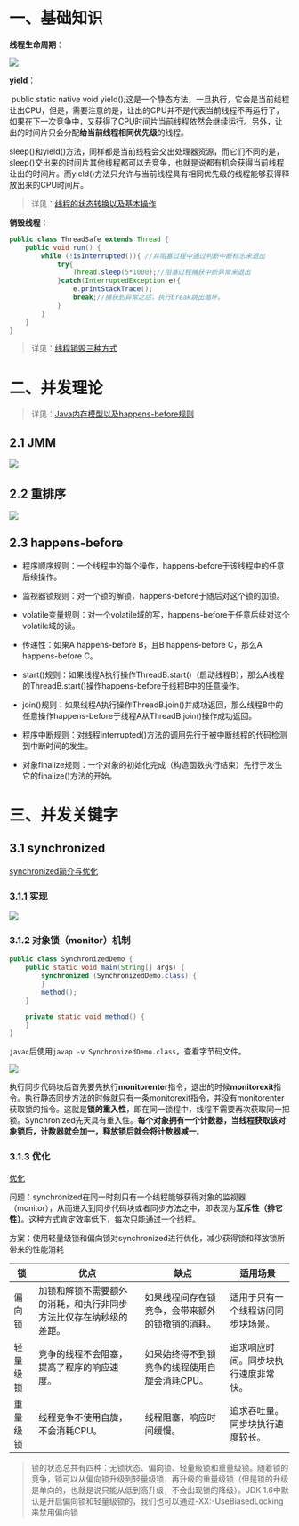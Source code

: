 # 一、基础知识

**线程生命周期**：

![](https://user-gold-cdn.xitu.io/2018/4/30/163159bceb956cb4?imageView2/0/w/1280/h/960/format/webp/ignore-error/1)

**yield**：

​	public static native void yield();这是一个静态方法，一旦执行，它会是当前线程让出CPU，但是，需要注意的是，让出的CPU并不是代表当前线程不再运行了，如果在下一次竞争中，又获得了CPU时间片当前线程依然会继续运行。另外，让出的时间片只会分配**给当前线程相同优先级**的线程。

​	sleep()和yield()方法，同样都是当前线程会交出处理器资源，而它们不同的是，sleep()交出来的时间片其他线程都可以去竞争，也就是说都有机会获得当前线程让出的时间片。而yield()方法只允许与当前线程具有相同优先级的线程能够获得释放出来的CPU时间片。

> 详见：[线程的状态转换以及基本操作](https://juejin.im/post/5ae6cf7a518825670960fcc2)

**销毁线程**：

```java
public class ThreadSafe extends Thread {
    public void run() { 
        while (!isInterrupted()){ //非阻塞过程中通过判断中断标志来退出
            try{
                Thread.sleep(5*1000);//阻塞过程捕获中断异常来退出
            }catch(InterruptedException e){
                e.printStackTrace();
                break;//捕获到异常之后，执行break跳出循环。
            }
        }
    } 
}
```

> 详见：[线程销毁三种方式](https://blog.csdn.net/xu__cg/article/details/52831127)

# 二、并发理论

> 详见：[Java内存模型以及happens-before规则](https://juejin.im/post/5ae6d309518825673123fd0e)

## 2.1 JMM

![](https://user-gold-cdn.xitu.io/2018/4/30/16315b2410a9e3eb?imageView2/0/w/1280/h/960/format/webp/ignore-error/1)

## 2.2 重排序

![](https://user-gold-cdn.xitu.io/2018/4/30/16315b2b7b2a63e9?imageView2/0/w/1280/h/960/format/webp/ignore-error/1)

## 2.3 happens-before

- 程序顺序规则：一个线程中的每个操作，happens-before于该线程中的任意后续操作。

- 监视器锁规则：对一个锁的解锁，happens-before于随后对这个锁的加锁。

- volatile变量规则：对一个volatile域的写，happens-before于任意后续对这个volatile域的读。

- 传递性：如果A happens-before B，且B happens-before C，那么A happens-before C。

- start()规则：如果线程A执行操作ThreadB.start()（启动线程B），那么A线程的ThreadB.start()操作happens-before于线程B中的任意操作。

- join()规则：如果线程A执行操作ThreadB.join()并成功返回，那么线程B中的任意操作happens-before于线程A从ThreadB.join()操作成功返回。

- 程序中断规则：对线程interrupted()方法的调用先行于被中断线程的代码检测到中断时间的发生。

- 对象finalize规则：一个对象的初始化完成（构造函数执行结束）先行于发生它的finalize()方法的开始。

# 三、并发关键字

## 3.1 synchronized

[synchronized简介与优化](https://juejin.im/post/5ae6dc04f265da0ba351d3ff#heading-14)

### 3.1.1 实现

![](https://user-gold-cdn.xitu.io/2018/4/30/16315cc79aaac173?imageView2/0/w/1280/h/960/format/webp/ignore-error/1)

### 3.1.2 对象锁（monitor）机制

```java
public class SynchronizedDemo {
    public static void main(String[] args) {
        synchronized (SynchronizedDemo.class) {
        }
        method();
    }

    private static void method() {
    }
}

```

``javac``后使用``javap -v SynchronizedDemo.class``，查看字节码文件。

![](https://user-gold-cdn.xitu.io/2018/4/30/16315cce259af0d2?imageView2/0/w/1280/h/960/format/webp/ignore-error/1)

执行同步代码块后首先要先执行**monitorenter**指令，退出的时候**monitorexit**指令。执行静态同步方法的时候就只有一条monitorexit指令，并没有monitorenter获取锁的指令。这就是**锁的重入性**，即在同一锁程中，线程不需要再次获取同一把锁。Synchronized先天具有重入性。**每个对象拥有一个计数器，当线程获取该对象锁后，计数器就会加一，释放锁后就会将计数器减一**。

### 3.1.3 优化

[优化](https://www.cnblogs.com/paddix/p/5405678.html)

问题：synchronized在同一时刻只有一个线程能够获得对象的监视器（monitor），从而进入到同步代码块或者同步方法之中，即表现为**互斥性（排它性）**。这种方式肯定效率低下，每次只能通过一个线程。

方案：使用轻量级锁和偏向锁对synchronized进行优化，减少获得锁和释放锁所带来的性能消耗

| 锁       | 优点                                                         | 缺点                                             | 适用场景                             |
| -------- | ------------------------------------------------------------ | ------------------------------------------------ | ------------------------------------ |
| 偏向锁   | 加锁和解锁不需要额外的消耗，和执行非同步方法比仅存在纳秒级的差距。 | 如果线程间存在锁竞争，会带来额外的锁撤销的消耗。 | 适用于只有一个线程访问同步块场景。   |
| 轻量级锁 | 竞争的线程不会阻塞，提高了程序的响应速度。                   | 如果始终得不到锁竞争的线程使用自旋会消耗CPU。    | 追求响应时间。同步块执行速度非常快。 |
| 重量级锁 | 线程竞争不使用自旋，不会消耗CPU。                            | 线程阻塞，响应时间缓慢。                         | 追求吞吐量。同步块执行速度较长。     |

> 锁的状态总共有四种：无锁状态、偏向锁、轻量级锁和重量级锁。随着锁的竞争，锁可以从偏向锁升级到轻量级锁，再升级的重量级锁（但是锁的升级是单向的，也就是说只能从低到高升级，不会出现锁的降级）。JDK 1.6中默认是开启偏向锁和轻量级锁的，我们也可以通过-XX:-UseBiasedLocking来禁用偏向锁































